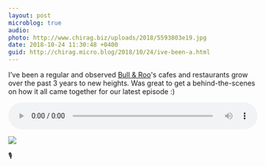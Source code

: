 ```yaml
---
layout: post
microblog: true
audio: 
photo: http://www.chirag.biz/uploads/2018/5593803e19.jpg
date: 2018-10-24 11:30:48 +0400
guid: http://chirag.micro.blog/2018/10/24/ive-been-a.html
---
```

I’ve been a regular and observed [Bull & Roo](http://talesofthe.trade/bullandroo)'s cafes and restaurants grow over the past 3 years to new heights. Was great to get a behind-the-scenes on how it all came together for our latest episode :) 

<audio style="width:100%" controls><source src="https://tracking.podiant.co/d/spoke/coffeeandicedtea/episodes/36ae24d0d71630/primary/1540307905.mp3?referrer%5Bdomain%5D=chirag.biz" type="audio/mpeg">
</audio>

<img src="http://www.chirag.biz/uploads/2018/5593803e19.jpg" />

🎙
